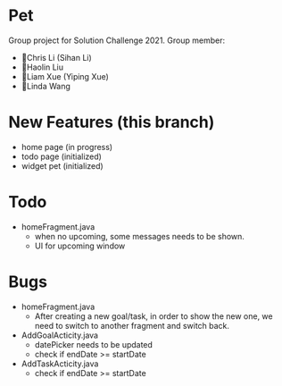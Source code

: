 # Pet
Group project for Solution Challenge 2021.
Group member:
- 🧑Chris Li (Sihan Li)
- 👧Haolin Liu
- 🧑Liam Xue (Yiping Xue)
- 👧Linda Wang

# New Features (this branch)
- home page (in progress)
- todo page (initialized)
- widget pet (initialized)

# Todo
- homeFragment.java
  - when no upcoming, some messages needs to be shown.
  - UI for upcoming window

# Bugs
- homeFragment.java
  - After creating a new goal/task, in order to show the new one, we need to switch to another fragment and switch back.
- AddGoalActicity.java
  - datePicker needs to be updated
  - check if endDate >= startDate
- AddTaskActicity.java
  - check if endDate >= startDate
